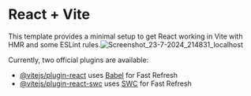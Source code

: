 # React + Vite

This template provides a minimal setup to get React working in Vite with HMR and some ESLint rules.![Screenshot_23-7-2024_214831_localhost](https://github.com/user-attachments/assets/42007856-9e9d-4ece-a4e5-f5cfd9eb83b5)


Currently, two official plugins are available:

- [@vitejs/plugin-react](https://github.com/vitejs/vite-plugin-react/blob/main/packages/plugin-react/README.md) uses [Babel](https://babeljs.io/) for Fast Refresh
- [@vitejs/plugin-react-swc](https://github.com/vitejs/vite-plugin-react-swc) uses [SWC](https://swc.rs/) for Fast Refresh
